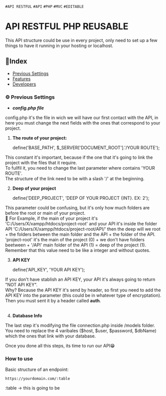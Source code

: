`#API RESTFUL` `#API` `#PHP` `#MVC` `#EDITABLE`

# API RESTFUL PHP REUSABLE

This API structure could be use in every project, only need to set up a few things to have it running in your hosting or localhost.

## 📝Index 
- [Previous Settings](#%EF%B8%8F-previous-settings)
- [Features](#how-to-use)
- [Developers](#developers)

### ⚙️ Previous Settings

- ***config.php file***

config.php it's the file in wich we will have our first contact with the API, in here you must change the next fields with the ones that correspond to your project.

1. **The route of your project:**

    define('BASE_PATH', $_SERVER['DOCUMENT_ROOT'].'/YOUR ROUTE');

This constant it's important, because if the one that it's going to link the project with the files that it require. <br>
To fullfil it, you need to change the last parameter where contains 'YOUR ROUTE'. <br>
The structure of the link need to be with a slash '/' at the beginning. <br>

2. **Deep of your project**

    define('DEEP_PROJECT', 'DEEP OF YOUR PROJECT {INT}. EX: 2');

This parameter could be confusing, but it's only how much folders are before the root or main of your project. <br>
🤔 For Example, if the main of your project it's 'C:/Users/X/xampp/htdocs/project-root' and your API it's inside the folder API 'C:/Users/X/xampp/htdocs/project-root/API/' then the deep will we root + the folders between the main folder and the API + the folder of the API. 'project-root' it's the main of the project (0) + we don't have folders beetween + '/API' main folder of the API (1) = deep of the project (1). <br>
Remember that this value need to be like a integer and without quotes.

3. **API KEY**

    define('API_KEY', 'YOUR API KEY');

If you don't have stablish an API KEY, your API it's always going to return "NOT API KEY". <br>
Why? Because the API KEY it's send by header, so first you need to add the API KEY into the parameter (this could be in whatever type of encryptation). Then you must sent it by a header called **auth**. <br><br>

4. **Database Info**

The last step it's modifying the file connection.php inside /models folder.
You need to replace the 4 varibales ($host, $user, $password, $dbName) which the ones that link with your database.

Once you done all this steps, its time to run our API😁

### How to use

Basic structure of an endpoint:

    https://yourdomain.com/:table

:table -> this is going to be 